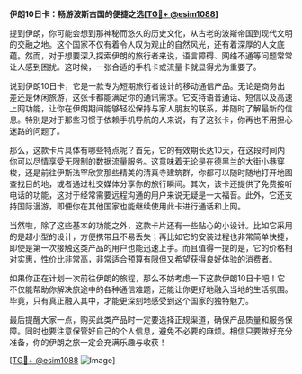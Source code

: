 **伊朗10日卡：畅游波斯古国的便捷之选[[TG💪+ @esim1088](https://t.me/s/esim1088)]**

提到伊朗，你可能会想到那神秘而悠久的历史文化，从古老的波斯帝国到现代文明的交融之地。这个国家不仅有着令人叹为观止的自然风光，还有着深厚的人文底蕴。然而，对于想要深入探索伊朗的旅行者来说，语言障碍、网络不通等问题常常让人感到困扰。这时候，一张合适的手机卡或流量卡就显得尤为重要了。

说到伊朗10日卡，它是一款专为短期旅行者设计的移动通信产品。无论是商务出差还是休闲旅游，这张卡都能满足你的通讯需求。它支持语音通话、短信以及高速上网功能，让你在伊朗期间能够轻松保持与家人朋友的联系，并随时了解最新的信息。特别是对于那些习惯于依赖手机导航的人来说，有了这张卡，你再也不用担心迷路的问题了。

那么，这款卡片具体有哪些特点呢？首先，它的有效期长达10天，在这段时间内你可以尽情享受无限制的数据流量服务。这意味着无论是在德黑兰的大街小巷穿梭，还是前往伊斯法罕欣赏那些精美的清真寺建筑群，你都可以随时随地打开地图查找目的地，或者通过社交媒体分享你的旅行瞬间。其次，该卡还提供了免费接听电话的功能，这对于经常需要远程沟通的用户来说无疑是一大福音。此外，它还支持国际漫游，即便你在其他国家也能继续使用此卡进行通话和上网。

当然啦，除了这些基本的功能之外，这款卡片还有一些贴心的小设计。比如它采用的是超小型的设计，方便携带且不易丢失；再比如它的安装过程也非常简单快捷，即使是第一次接触这类产品的用户也能迅速上手。而且值得一提的是，它的价格相对实惠，性价比非常高，非常适合预算有限但又希望获得良好体验的消费者。

如果你正在计划一次前往伊朗的旅程，那么不妨考虑一下这款伊朗10日卡吧！它不仅能帮助你解决旅途中的各种通信难题，还能让你更好地融入当地的生活氛围。毕竟，只有真正融入其中，才能更深刻地感受到这个国家的独特魅力。

最后提醒大家一点，购买此类产品时一定要选择正规渠道，确保产品质量和服务保障。同时也要注意保管好自己的个人信息，避免不必要的麻烦。相信只要做好充分准备，你的伊朗之旅一定会充满乐趣与收获！

[[TG💪+ @esim1088](https://t.me/s/esim1088) ![Image](https://i.postimg.cc/4NQfJmqS/Snipaste-2025-05-13-00-14-12.png)]